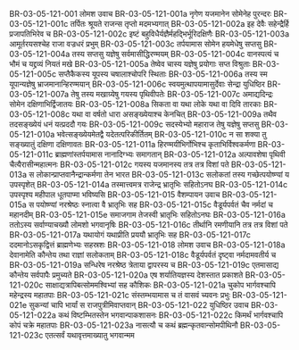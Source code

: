 BR-03-05-121-001	लोमश उवाच
BR-03-05-121-001a	नृगेण यजमानेन सोमेनेह पुरन्दरः
BR-03-05-121-001c	तर्पितः श्रूयते राजन्स तृप्तो मदमभ्यगात्
BR-03-05-121-002a	इह देवैः सहेन्द्रैर्हि प्रजापतिभिरेव च
BR-03-05-121-002c	इष्टं बहुविधैर्यज्ञैर्महद्भिर्भूरिदक्षिणैः
BR-03-05-121-003a	आमूर्तरयसश्चेह राजा वज्रधरं प्रभुम्
BR-03-05-121-003c	तर्पयामास सोमेन हयमेधेषु सप्तसु
BR-03-05-121-004a	तस्य सप्तसु यज्ञेषु सर्वमासीद्धिरण्मयम्
BR-03-05-121-004c	वानस्पत्यं च भौमं च यद्द्रव्यं नियतं मखे
BR-03-05-121-005a	तेष्वेव चास्य यज्ञेषु प्रयोगाः सप्त विश्रुताः
BR-03-05-121-005c	सप्तैकैकस्य यूपस्य चषालाश्चोपरि स्थिताः
BR-03-05-121-006a	तस्य स्म यूपान्यज्ञेषु भ्राजमानान्हिरण्मयान्
BR-03-05-121-006c	स्वयमुत्थापयामासुर्देवाः सेन्द्रा युधिष्ठिर
BR-03-05-121-007a	तेषु तस्य मखाग्र्येषु गयस्य पृथिवीपतेः
BR-03-05-121-007c	अमाद्यदिन्द्रः सोमेन दक्षिणाभिर्द्विजातयः
BR-03-05-121-008a	सिकता वा यथा लोके यथा वा दिवि तारकाः
BR-03-05-121-008c	यथा वा वर्षतो धारा असङ्ख्येयाश्च केनचित्
BR-03-05-121-009a	तथैव तदसङ्ख्येयं धनं यत्प्रददौ गयः
BR-03-05-121-009c	सदस्येभ्यो महाराज तेषु यज्ञेषु सप्तसु
BR-03-05-121-010a	भवेत्सङ्ख्येयमेतद्वै यदेतत्परिकीर्तितम्
BR-03-05-121-010c	न सा शक्या तु सङ्ख्यातुं दक्षिणा दक्षिणावतः
BR-03-05-121-011a	हिरण्मयीभिर्गोभिश्च कृताभिर्विश्वकर्मणा
BR-03-05-121-011c	ब्राह्मणांस्तर्पयामास नानादिग्भ्यः समागतान्
BR-03-05-121-012a	अल्पावशेषा पृथिवी चैत्यैरासीन्महात्मनः
BR-03-05-121-012c	गयस्य यजमानस्य तत्र तत्र विशां पते
BR-03-05-121-013a	स लोकान्प्राप्तवानैन्द्रान्कर्मणा तेन भारत
BR-03-05-121-013c	सलोकतां तस्य गच्छेत्पयोष्ण्यां य उपस्पृशेत्
BR-03-05-121-014a	तस्मात्त्वमत्र राजेन्द्र भ्रातृभिः सहितोऽनघ
BR-03-05-121-014c	उपस्पृश्य महीपाल धूतपाप्मा भविष्यसि
BR-03-05-121-015	वैशम्पायन उवाच
BR-03-05-121-015a	स पयोष्ण्यां नरश्रेष्ठः स्नात्वा वै भ्रातृभिः सह
BR-03-05-121-015c	वैडूर्यपर्वतं चैव नर्मदां च महानदीम्
BR-03-05-121-015e	समाजगाम तेजस्वी भ्रातृभिः सहितोऽनघः
BR-03-05-121-016a	ततोऽस्य सर्वाण्याचख्यौ लोमशो भगवानृषिः
BR-03-05-121-016c	तीर्थानि रमणीयानि तत्र तत्र विशां पते
BR-03-05-121-017a	यथायोगं यथाप्रीति प्रययौ भ्रातृभिः सह
BR-03-05-121-017c	ददमानोऽसकृद्वित्तं ब्राह्मणेभ्यः सहस्रशः
BR-03-05-121-018	लोमश उवाच
BR-03-05-121-018a	देवानामेति कौन्तेय तथा राज्ञां सलोकताम्
BR-03-05-121-018c	वैडूर्यपर्वतं दृष्ट्वा नर्मदामवतीर्य च
BR-03-05-121-019a	सन्धिरेष नरश्रेष्ठ त्रेताया द्वापरस्य च
BR-03-05-121-019c	एतमासाद्य कौन्तेय सर्वपापैः प्रमुच्यते
BR-03-05-121-020a	एष शर्यातियज्ञस्य देशस्तात प्रकाशते
BR-03-05-121-020c	साक्षाद्यत्रापिबत्सोममश्विभ्यां सह कौशिकः
BR-03-05-121-021a	चुकोप भार्गवश्चापि महेन्द्रस्य महातपाः
BR-03-05-121-021c	संस्तम्भयामास च तं वासवं च्यवनः प्रभुः
BR-03-05-121-021e	सुकन्यां चापि भार्यां स राजपुत्रीमिवाप्तवान्
BR-03-05-121-022	युधिष्ठिर उवाच
BR-03-05-121-022a	कथं विष्टम्भितस्तेन भगवान्पाकशासनः
BR-03-05-121-022c	किमर्थं भार्गवश्चापि कोपं चक्रे महातपाः
BR-03-05-121-023a	नासत्यौ च कथं ब्रह्मन्कृतवान्सोमपीथिनौ
BR-03-05-121-023c	एतत्सर्वं यथावृत्तमाख्यातु भगवान्मम
